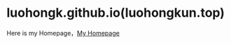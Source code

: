 # luohongk.github.io(luohongkun.top)

Here is my Homepage，[My Homepage](http://luohongkun.top/ "My Homepage")
